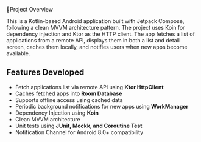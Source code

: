 📱Project Overview

This is a Kotlin-based Android application built with Jetpack Compose, following a clean MVVM architecture pattern.
The project uses Koin for dependency injection and Ktor as the HTTP client. The app fetches a list of applications
from a remote API, displays them in both a list and detail screen, caches them locally, and notifies users
when new apps become available.

## Features Developed

-  Fetch applications list via remote API using **Ktor HttpClient**
-  Caches fetched apps into **Room Database**
-  Supports offline access using cached data
-  Periodic background notifications for new apps using **WorkManager**
-  Dependency Injection using **Koin**
-  Clean MVVM architecture
-  Unit tests using **JUnit, Mockk, and Coroutine Test**
-  Notification Channel for Android 8.0+ compatibility
